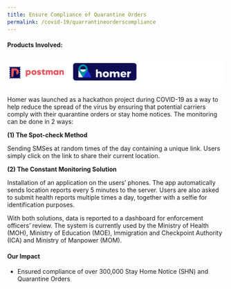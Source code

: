 ```yaml
---
title: Ensure Compliance of Quarantine Orders
permalink: /covid-19/quarrantineorderscompliance
---
```

#### Products Involved:

![Alt text for image on Isomer site](/images/logos-quarantine.png)

Homer was launched as a hackathon project during COVID-19 as a way to help reduce the spread of the virus by ensuring that potential carriers comply with their quarantine orders or stay home notices. The monitoring can be done in 2 ways: 

**(1) The Spot-check Method**

Sending SMSes at random times of the day containing a unique link. Users simply click on the link to share their current location.

**(2) The Constant Monitoring Solution**

Installation of an application on the users’ phones. The app automatically sends location reports every 5 minutes to the server. Users are also asked to submit health reports multiple times a day, together with a selfie for identification purposes.

With both solutions, data is reported to a dashboard for enforcement officers’ review. The system is currently used by the Ministry of Health (MOH), Ministry of Education (MOE), Immigration and Checkpoint Authority (ICA) and Ministry of Manpower (MOM).


#### Our Impact
* Ensured compliance of over 300,000 Stay Home Notice (SHN) and Quarantine Orders